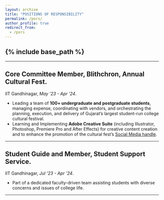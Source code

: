 ```yaml
---
layout: archive
title: "POSITIONS OF RESPONSIBILITY"
permalink: /pors/
author_profile: true
redirect_from:
  - /pors
---
```


{% include base_path %}
-----
-----


## Core Committee Member, Blithchron, Annual Cultural Fest.
IIT Gandhinagar, _May '23 - Apr '24_.

* Leading a team of **100+ undergraduate and postgraduate students**, managing expense, coordinating with vendors, and orchestrating the planning, execution, and delivery of Gujarat’s largest student-run college cultural festival.
* Learning and Implementing **Adobe Creative Suite** (including Illustrator, Photoshop, Premiere Pro and After Effects) for creative content creation and to enhance the promotion of the cultural fest’s [Social Media handle](https://www.instagram.com/blithchron_iitgn?igsh=MWV2ZzFjemVibWQ3cg==).

<hr>

## Student Guide and Member, Student Support Service.
IIT Gandhinagar, _Jul '23 - Apr '24_.

* Part of a dedicated faculty-driven team assisting students with diverse concerns and issues of college life.

<hr>
<!-- Projects:
======
  <ul>{% for post in site.teaching reversed %}
    {% include archive-single-cv.html %}
  {% endfor %}</ul> -->
  


<!-- Publications
======
  <ul>{% for post in site.publications reversed %}
    {% include archive-single-cv.html %}
  {% endfor %}</ul>
  
Talks
======
  <ul>{% for post in site.talks reversed %}
    {% include archive-single-talk-cv.html  %}
  {% endfor %}</ul>
  
  
Service and leadership
======
* Currently signed in to 43 different slack teams -->
